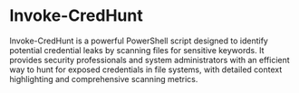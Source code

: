 # Invoke-CredHunt
Invoke-CredHunt is a powerful PowerShell script designed to identify potential credential leaks by scanning files for sensitive keywords. It provides security professionals and system administrators with an efficient way to hunt for exposed credentials in file systems, with detailed context highlighting and comprehensive scanning metrics.
